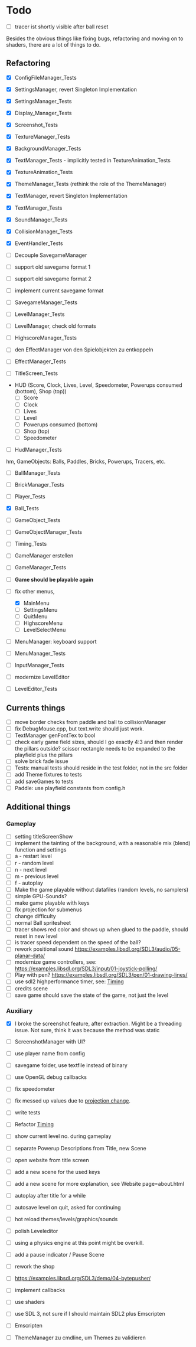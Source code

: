 # Todo

- [ ] tracer ist shortly visible after ball reset

Besides the obvious things like fixing bugs, refactoring and moving on to shaders,
there are a lot of things to do.

## Refactoring

- [X] ConfigFileManager_Tests
- [X] SettingsManager, revert Singleton Implementation
- [X] SettingsManager_Tests
- [X] Display_Manager_Tests
- [X] Screenshot_Tests
- [X] TextureManager_Tests
- [X] BackgroundManager_Tests
- [X] TextManager_Tests - implicitly tested in TextureAnimation_Tests
- [X] TextureAnimation_Tests
- [X] ThemeManager_Tests (rethink the role of the ThemeManager)
- [X] TextManager, revert Singleton Implementation
- [X] TextManager_Tests
- [X] SoundManager_Tests
- [X] CollisionManager_Tests
- [X] EventHandler_Tests

- [ ] Decouple SavegameManager
- [ ] support old savegame format 1
- [ ] support old savegame format 2
- [ ] implement current savegame format
- [ ] SavegameManager_Tests

- [ ] LevelManager_Tests
- [ ] LevelManager, check old formats
- [ ] HighscoreManager_Tests
- [ ] den EffectManager von den Spielobjekten zu entkoppeln
- [ ] EffectManager_Tests
- [ ] TitleScreen_Tests

- HUD (Score, Clock, Lives, Level, Speedometer, Powerups consumed (bottom), Shop (top))
  - [ ] Score
  - [ ] Clock
  - [ ] Lives
  - [ ] Level
  - [ ] Powerups consumed (bottom)
  - [ ] Shop (top)
  - [ ] Speedometer
- [ ] HudManager_Tests

hm, GameObjects: Balls, Paddles, Bricks, Powerups, Tracers, etc.
- [ ] BallManager_Tests
- [ ] BrickManager_Tests
- [ ] Player_Tests
- [X] Ball_Tests

- [ ] GameObject_Tests
- [ ] GameObjectManager_Tests
- [ ] Timing_Tests
- [ ] GameManager erstellen
- [ ] GameManager_Tests

- [ ] **Game should be playable again**
- [ ] fix other menus,
  - [X] MainMenu
  - [ ] SettingsMenu
  - [ ] QuitMenu
  - [ ] HighscoreMenu
  - [ ] LevelSelectMenu
- [ ] MenuManager: keyboard support
- [ ] MenuManager_Tests
- [ ] InputManager_Tests
- [ ] modernize LevelEditor
- [ ] LevelEditor_Tests

## Currents things

- [ ] move border checks from paddle and ball to collisionManager
- [ ] fix DebugMouse.cpp, but text.write should just work.
- [ ] TextManager genFontTex to bool
- [ ] check early game field sizes, should I go exactly 4:3 and then render the pillars outside?
  scissor rectangle needs to be expanded to the playfield plus the pillars
- [ ] solve brick fade issue
- [ ] Tests: manual tests should reside in the test folder, not in the src folder
- [ ] add Theme fixtures to tests
- [ ] add saveGames to tests
- [ ] Paddle: use playfield constants from config.h

## Additional things

### Gameplay

- [ ] setting titleScreenShow
- [ ] implement the tainting of the background, with a reasonable mix (blend) function and settings
- [ ] a - restart level
- [ ] r - random level
- [ ] n - next level
- [ ] m - previous level
- [ ] f - autoplay
- [ ] Make the game playable without datafiles (random levels, no samplers)
- [ ] simple GPU-Sounds?
- [ ] make game playable with keys
- [ ] fix projection for submenus
- [ ] change difficulty
- [ ] normal Ball spritesheet
- [ ] tracer shows red color and shows up when glued to the paddle, should reset in new level
- [ ] is tracer speed dependent on the speed of the ball?
- [ ] rework positional sound <https://examples.libsdl.org/SDL3/audio/05-planar-data/>
- [ ] modernize game controllers, see: https://examples.libsdl.org/SDL3/input/01-joystick-polling/
- [ ] Play with pen? https://examples.libsdl.org/SDL3/pen/01-drawing-lines/
- [ ] use sdl2 highperformance timer, see: [Timing](Refactoring/Timing.md)
- [ ] credits scene
- [ ] save game should save the state of the game, not just the level

### Auxiliary

- [X] I broke the screenshot feature, after extraction. Might be a threading issue.
  Not sure, think it was because the method was static
- [ ] ScreenshotManager with UI?
- [ ] use player name from config
- [ ] savegame folder, use textfile instead of binary
- [ ] use OpenGL debug callbacks

- [ ] fix speedometer
- [ ] fix messed up values due to [projection change](Refactoring/Projection.md).
- [ ] write tests
- [ ] Refactor [Timing](Refactoring/Timing.md)
- [ ] show current level no. during gameplay

- [ ] separate Powerup Descriptions from Title, new Scene
- [ ] open website from title screen
- [ ] add a new scene for the used keys
- [ ] add a new scene for more explanation, see Website page=about.html

- [ ] autoplay after title for a while
- [ ] autosave level on quit, asked for continuing
- [ ] hot reload themes/levels/graphics/sounds
- [ ] polish Leveleditor
- [ ] using a physics engine at this point might be overkill.
- [ ] add a pause indicator / Pause Scene
- [ ] rework the shop
- [ ] https://examples.libsdl.org/SDL3/demo/04-bytepusher/

- [ ] implement callbacks

- [ ] use shaders
- [ ] use SDL 3, not sure if I should maintain SDL2 plus Emscripten
- [ ] Emscripten
- [ ] ThemeManager zu cmdline, um Themes zu validieren
